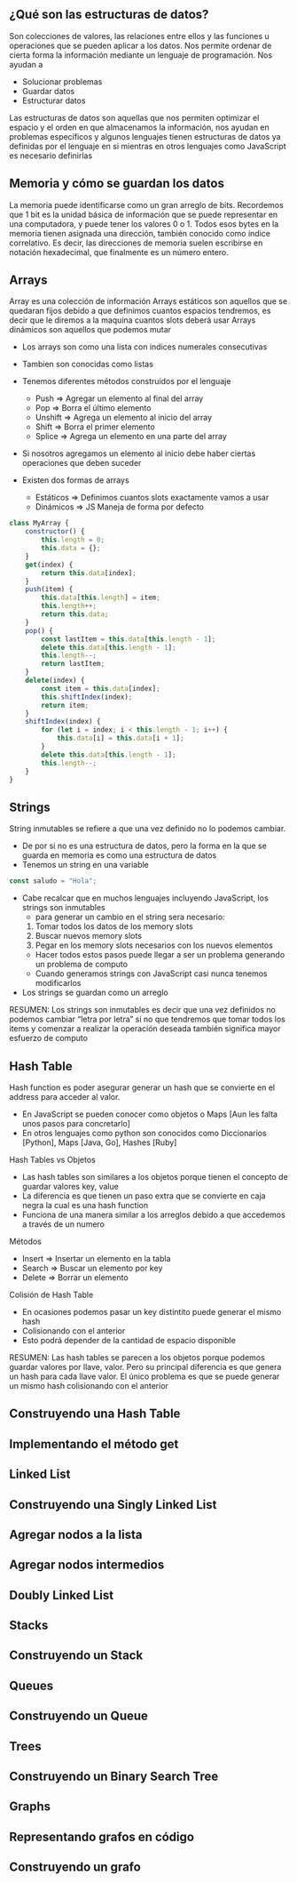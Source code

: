 ## ¿Qué son las estructuras de datos?

Son colecciones de valores, las relaciones entre ellos y las funciones u operaciones que se pueden aplicar a los datos. Nos permite ordenar de cierta forma la información mediante un lenguaje de programación.
Nos ayudan a

- Solucionar problemas
- Guardar datos
- Estructurar datos

Las estructuras de datos son aquellas que nos permiten optimizar el espacio y el orden en que almacenamos la información, nos ayudan en problemas específicos y algunos lenguajes tienen estructuras de datos ya definidas por el lenguaje en si mientras en otros lenguajes como JavaScript es necesario definirlas

## Memoria y cómo se guardan los datos

La memoria puede identificarse como un gran arreglo de bits. Recordemos que 1 bit es la unidad básica de información que se puede representar en una computadora, y puede tener los valores 0 o 1.
Todos esos bytes en la memoria tienen asignada una dirección, también conocido como índice correlativo. Es decir, las direcciones de memoria suelen escribirse en notación hexadecimal, que finalmente es un número entero.

## Arrays

Array es una colección de información
Arrays estáticos son aquellos que se quedaran fijos debido a que definimos cuantos espacios tendremos, es decir que le diremos a la maquina cuantos slots deberá usar
Arrays dinámicos son aquellos que podemos mutar

- Los arrays son como una lista con indices numerales consecutivas
- Tambien son conocidas como listas
- Tenemos diferentes métodos construidos por el lenguaje
  - Push ⇒ Agregar un elemento al final del array
  - Pop ⇒ Borra el último elemento
  - Unshift ⇒ Agrega un elemento al inicio del array
  - Shift ⇒ Borra el primer elemento
  - Splice ⇒ Agrega un elemento en una parte del array
- Si nosotros agregamos un elemento al inicio debe haber ciertas operaciones que deben suceder
- Existen dos formas de arrays

  - Estáticos ⇒ Definimos cuantos slots exactamente vamos a usar
  - Dinámicos ⇒ JS Maneja de forma por defecto

```javascript
class MyArray {
	constructor() {
		this.length = 0;
		this.data = {};
	}
	get(index) {
		return this.data[index];
	}
	push(item) {
		this.data[this.length] = item;
		this.length++;
		return this.data;
	}
	pop() {
		const lastItem = this.data[this.length - 1];
		delete this.data[this.length - 1];
		this.length--;
		return lastItem;
	}
	delete(index) {
		const item = this.data[index];
		this.shiftIndex(index);
		return item;
	}
	shiftIndex(index) {
		for (let i = index; i < this.length - 1; i++) {
			this.data[i] = this.data[i + 1];
		}
		delete this.data[this.length - 1];
		this.length--;
	}
}
```

## Strings

String inmutables se refiere a que una vez definido no lo podemos cambiar.

- De por si no es una estructura de datos, pero la forma en la que se guarda en memoria es como una estructura de datos
- Tenemos un string en una variable

```javascript
const saludo = "Hola";
```

- Cabe recalcar que en muchos lenguajes incluyendo JavaScript, los strings son inmutables
  - para generar un cambio en el string sera necesario:
  1. Tomar todos los datos de los memory slots
  2. Buscar nuevos memory slots
  3. Pegar en los memory slots necesarios con los nuevos elementos
  - Hacer todos estos pasos puede llegar a ser un problema generando un problema de computo
  - Cuando generamos strings con JavaScript casi nunca tenemos modificarlos
- Los strings se guardan como un arreglo

RESUMEN: Los strings son inmutables es decir que una vez definidos no podemos cambiar “letra por letra” si no que tendremos que tomar todos los items y comenzar a realizar la operación deseada también significa mayor esfuerzo de computo

## Hash Table

Hash function es poder asegurar generar un hash que se convierte en el address para acceder al valor.

- En JavaScript se pueden conocer como objetos o Maps [Aun les falta unos pasos para concretarlo]
- En otros lenguajes como python son conocidos como Diccionarios [Python], Maps [Java, Go], Hashes [Ruby]

Hash Tables vs Objetos

- Las hash tables son similares a los objetos porque tienen el concepto de guardar valores key, value
- La diferencia es que tienen un paso extra que se convierte en caja negra la cual es una hash function
- Funciona de una manera similar a los arreglos debido a que accedemos a través de un numero

Métodos

- Insert ⇒ Insertar un elemento en la tabla
- Search ⇒ Buscar un elemento por key
- Delete ⇒ Borrar un elemento

Colisión de Hash Table

- En ocasiones podemos pasar un key distintito puede generar el mismo hash
- Colisionando con el anterior
- Esto podrá depender de la cantidad de espacio disponible

RESUMEN: Las hash tables se parecen a los objetos porque podemos guardar valores por llave, valor. Pero su principal diferencia es que genera un hash para cada llave valor. El único problema es que se puede generar un mismo hash colisionando con el anterior

## Construyendo una Hash Table

## Implementando el método get

## Linked List

## Construyendo una Singly Linked List

## Agregar nodos a la lista

## Agregar nodos intermedios

## Doubly Linked List

## Stacks

## Construyendo un Stack

## Queues

## Construyendo un Queue

## Trees

## Construyendo un Binary Search Tree

## Graphs

## Representando grafos en código

## Construyendo un grafo

